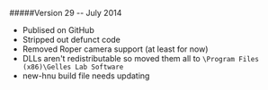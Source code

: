 #####Version 29 -- July 2014
* Publised on GitHub
* Stripped out defunct code
* Removed Roper camera support (at least for now)
* DLLs aren't redistributable so moved them all to `\Program Files (x86)\Gelles Lab Software`
* new-hnu build file needs updating
